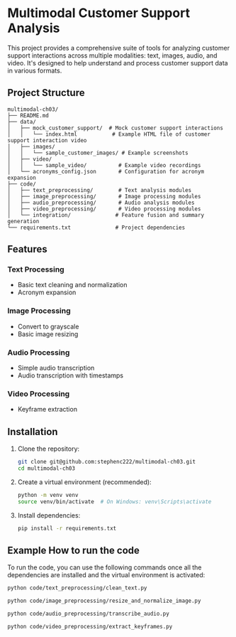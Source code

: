 # Multimodal Customer Support Analysis

This project provides a comprehensive suite of tools for analyzing customer support interactions across multiple modalities: text, images, audio, and video. It's designed to help understand and process customer support data in various formats.

## Project Structure

```plaintext
multimodal-ch03/
├── README.md
├── data/
│   ├── mock_customer_support/  # Mock customer support interactions
│   │   └── index.html           # Example HTML file of customer support interaction video
│   ├── images/
│   │   └── sample_customer_images/ # Example screenshots
│   ├── video/
│   │   └── sample_video/          # Example video recordings
│   └── acronyms_config.json       # Configuration for acronym expansion
├── code/
│   ├── text_preprocessing/        # Text analysis modules
│   ├── image_preprocessing/       # Image processing modules
│   ├── audio_preprocessing/       # Audio analysis modules
│   ├── video_preprocessing/       # Video processing modules
│   └── integration/              # Feature fusion and summary generation
└── requirements.txt              # Project dependencies
```

## Features

### Text Processing

- Basic text cleaning and normalization
- Acronym expansion

### Image Processing

- Convert to grayscale
- Basic image resizing

### Audio Processing

- Simple audio transcription
- Audio transcription with timestamps

### Video Processing

- Keyframe extraction

## Installation

1. Clone the repository:

   ```bash
   git clone git@github.com:stephenc222/multimodal-ch03.git
   cd multimodal-ch03
   ```

2. Create a virtual environment (recommended):

   ```bash
   python -m venv venv
   source venv/bin/activate  # On Windows: venv\Scripts\activate
   ```

3. Install dependencies:

   ```bash
   pip install -r requirements.txt
   ```

## Example How to run the code

To run the code, you can use the following commands once all the dependencies are installed and the virtual environment is activated:

```bash
python code/text_preprocessing/clean_text.py
```

```bash
python code/image_preprocessing/resize_and_normalize_image.py
```

```bash
python code/audio_preprocessing/transcribe_audio.py
```

```bash
python code/video_preprocessing/extract_keyframes.py
```
